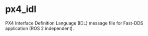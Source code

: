 # px4_idl
PX4 Interface Definition Language (IDL) message file for Fast-DDS application (ROS 2 independent).
